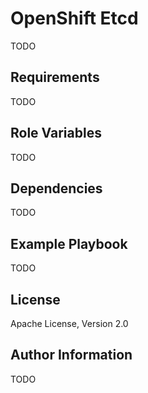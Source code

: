 OpenShift Etcd
==============

TODO

Requirements
------------

TODO

Role Variables
--------------

TODO

Dependencies
------------

TODO

Example Playbook
----------------

TODO

License
-------

Apache License, Version 2.0

Author Information
------------------

TODO
